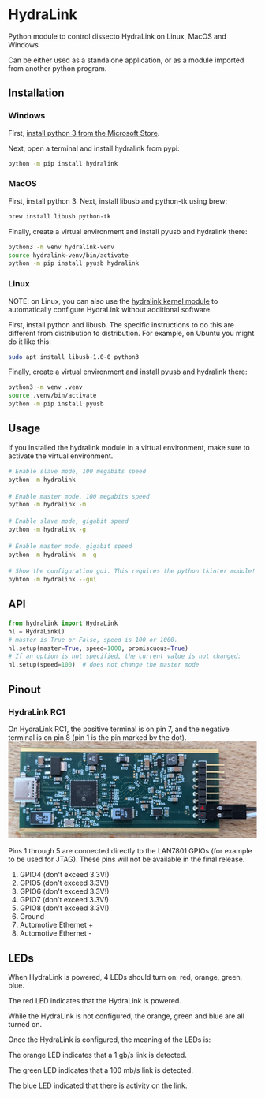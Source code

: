 # HydraLink

Python module to control dissecto HydraLink on Linux, MacOS and Windows

Can be either used as a standalone application, or as a module imported from another python program.

## Installation
### Windows

First, [install python 3 from the Microsoft Store](https://apps.microsoft.com/detail/9ncvdn91xzqp).

Next, open a terminal and install hydralink from pypi:

```cmd
python -m pip install hydralink
```

### MacOS

First, install python 3.
Next, install libusb and python-tk using brew:

```bash
brew install libusb python-tk
```

Finally, create a virtual environment and install pyusb and hydralink there:

```bash
python3 -m venv hydralink-venv
source hydralink-venv/bin/activate
python -m pip install pyusb hydralink
```

### Linux

NOTE: on Linux, you can also use the [hydralink kernel module](https://github.com/dissecto-GmbH/usb2ae-kernel-module) to automatically configure HydraLink without additional software.

First, install python and libusb. The specific instructions to do this are different from distribution to distribution. For example, on Ubuntu you might do it like this:

```bash
sudo apt install libusb-1.0-0 python3
```

Finally, create a virtual environment and install pyusb and hydralink there:

```bash
python3 -m venv .venv
source .venv/bin/activate
python -m pip install pyusb
```

## Usage

If you installed the hydralink module in a virtual environment, make sure to activate the virtual environment.

```bash
# Enable slave mode, 100 megabits speed
python -m hydralink

# Enable master mode, 100 megabits speed
python -m hydralink -m

# Enable slave mode, gigabit speed
python -m hydralink -g

# Enable master mode, gigabit speed
python -m hydralink -m -g

# Show the configuration gui. This requires the python tkinter module!
pyhton -m hydralink --gui
```

## API

```python
from hydralink import HydraLink
hl = HydraLink()
# master is True or False, speed is 100 or 1000.
hl.setup(master=True, speed=1000, promiscuous=True)
# If an option is not specified, the current value is not changed:
hl.setup(speed=100)  # does not change the master mode
```

## Pinout

### HydraLink RC1
On HydraLink RC1, the positive terminal is on pin 7, and the negative terminal is on pin 8 (pin 1 is the pin marked by the dot).
![Photo of HydraLink RC1](https://raw.githubusercontent.com/dissecto-GmbH/hydralink/pages/images/hydralink_rc1.jpg)

Pins 1 through 5 are connected directly to the LAN7801 GPIOs (for example to be used for JTAG). These pins will not be available in the final release.

1. GPIO4 (don't exceed 3.3V!)
2. GPIO5 (don't exceed 3.3V!)
3. GPIO6 (don't exceed 3.3V!)
4. GPIO7 (don't exceed 3.3V!)
5. GPIO8 (don't exceed 3.3V!)
6. Ground
7. Automotive Ethernet +
8. Automotive Ethernet -

## LEDs

When HydraLink is powered, 4 LEDs should turn on: red, orange, green, blue.

The red LED indicates that the HydraLink is powered.

While the HydraLink is not configured, the orange, green and blue are all turned on.

Once the HydraLink is configured, the meaning of the LEDs is:

The orange LED indicates that a 1 gb/s link is detected.

The green LED indicates that a 100 mb/s link is detected.

The blue LED indicated that there is activity on the link.


